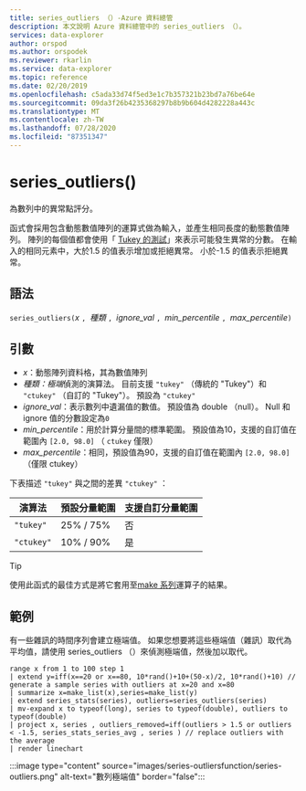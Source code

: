 ```yaml
---
title: series_outliers （）-Azure 資料總管
description: 本文說明 Azure 資料總管中的 series_outliers （）。
services: data-explorer
author: orspod
ms.author: orspodek
ms.reviewer: rkarlin
ms.service: data-explorer
ms.topic: reference
ms.date: 02/20/2019
ms.openlocfilehash: c5ada33d74f5ed3e1c7b357321b23bd7a76be64e
ms.sourcegitcommit: 09da3f26b4235368297b8b9b604d4282228a443c
ms.translationtype: MT
ms.contentlocale: zh-TW
ms.lasthandoff: 07/28/2020
ms.locfileid: "87351347"
---
```

# <a name="series_outliers"></a>series_outliers()

為數列中的異常點評分。

函式會採用包含動態數值陣列的運算式做為輸入，並產生相同長度的動態數值陣列。 陣列的每個值都會使用「 [Tukey 的測試](https://en.wikipedia.org/wiki/Outlier#Tukey.27s_test)」來表示可能發生異常的分數。 在輸入的相同元素中，大於1.5 的值表示增加或拒絕異常。 小於-1.5 的值表示拒絕異常。

## <a name="syntax"></a>語法

`series_outliers(`*x* `, `*種類* `, `*ignore_val* `, `*min_percentile* `, `*max_percentile*`)`

## <a name="arguments"></a>引數

* *x*：動態陣列資料格，其為數值陣列
* *種類：極端*偵測的演算法。 目前支援 `"tukey"` （傳統的 "Tukey"）和 `"ctukey"` （自訂的 "Tukey"）。 預設為 `"ctukey"`
* *ignore_val*：表示數列中遺漏值的數值。 預設值為 double （null）。 Null 和 ignore 值的分數設定為`0`
* *min_percentile*：用於計算分量間的標準範圍。 預設值為10，支援的自訂值在範圍內 `[2.0, 98.0]` （ `ctukey` 僅限）
* *max_percentile*：相同，預設值為90，支援的自訂值在範圍內 `[2.0, 98.0]` （僅限 ctukey）

下表描述 `"tukey"` 與之間的差異 `"ctukey"` ：

| 演算法 | 預設分量範圍 | 支援自訂分量範圍 |
|-----------|----------------------- |--------------------------------|
| `"tukey"` | 25% / 75%              | 否                             |
| `"ctukey"`| 10% / 90%              | 是                            |

> [!TIP]
> 使用此函式的最佳方式是將它套用至[make 系列](make-seriesoperator.md)運算子的結果。

## <a name="example"></a>範例

有一些雜訊的時間序列會建立極端值。 如果您想要將這些極端值（雜訊）取代為平均值，請使用 series_outliers （）來偵測極端值，然後加以取代。

<!-- csl: https://help.kusto.windows.net:443/Samples -->
```kusto
range x from 1 to 100 step 1 
| extend y=iff(x==20 or x==80, 10*rand()+10+(50-x)/2, 10*rand()+10) // generate a sample series with outliers at x=20 and x=80
| summarize x=make_list(x),series=make_list(y)
| extend series_stats(series), outliers=series_outliers(series)
| mv-expand x to typeof(long), series to typeof(double), outliers to typeof(double)
| project x, series , outliers_removed=iff(outliers > 1.5 or outliers < -1.5, series_stats_series_avg , series ) // replace outliers with the average
| render linechart
``` 

:::image type="content" source="images/series-outliersfunction/series-outliers.png" alt-text="數列極端值" border="false":::
